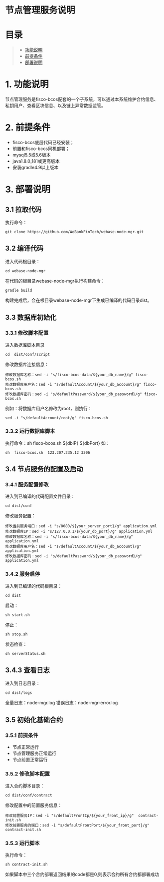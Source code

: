 # 节点管理服务说明

# 目录
> * [功能说明](#chapter-1)
> * [前提条件](#chapter-2)
> * [部署说明](#chapter-3)

# 1. <a id="chapter-1">功能说明</a>
节点管理服务是fisco-bcos配套的一个子系统，可以通过本系统维护合约信息、私钥用户、查看区块信息、以及链上异常数据监管。

# 2. <a id="chapter-2">前提条件</a>
* fisco-bcos底层代码已经安装；
* 前置和fisco-bcos同机部署；
* mysql5.5或5.6版本
* java1.8.0_181或更高版本
* 安装gradle4.9以上版本


# 3. <a id="chapter-3">部署说明</a>
## 3.1 拉取代码
执行命令：
```
git clone https://github.com/WeBankFinTech/webase-node-mgr.git
```
## 3.2 编译代码
进入代码根目录：
```
cd webase-node-mgr
```
在代码的根目录webase-node-mgr执行构建命令：
```
gradle build
```
构建完成后，会在根目录webase-node-mgr下生成已编译的代码目录dist。
## 3.3 数据库初始化

### 3.3.1 修改脚本配置
进入数据库脚本目录
```
cd  dist/conf/script
```
修改数据库连接信息：
```
修改数据库名称：sed -i "s/fisco-bcos-data/${your_db_name}/g" fisco-bcos.sh
修改数据库用户名：sed -i "s/defaultAccount/${your_db_account}/g" fisco-bcos.sh
修改数据库密码：sed -i "s/defaultPassword/${your_db_password}/g" fisco-bcos.sh
```
例如：将数据库用户名修改为root，则执行：
```
sed -i "s/defaultAccount/root/g" fisco-bcos.sh
```

### 3.3.2 运行数据库脚本
执行命令：sh  fisco-bcos.sh  ${dbIP}  ${dbPort}
如：
```
sh  fisco-bcos.sh  123.207.235.12 3306
```

## 3.4 节点服务的配置及启动
### 3.4.1 服务配置修改
进入到已编译的代码配置文件目录：
```
cd dist/conf
```
修改服务配置：
```
修改当前服务端口：sed -i "s/8080/${your_server_port}/g" application.yml
修改数据库IP：sed -i "s/127.0.0.1/${your_db_port}/g" application.yml
修改数据库名称：sed -i "s/fisco-bcos-data/${your_db_name}/g" application.yml
修改数据库用户名：sed -i "s/defaultAccount/${your_db_account}/g" application.yml
修改数据库密码：sed -i "s/defaultPassword/${your_db_password}/g" application.yml
```

### 3.4.2 服务启停
进入到已编译的代码根目录：
```
cd dist
```
启动：
```
sh start.sh
```
停止：
```
sh stop.sh
```
状态检查：
```
sh serverStatus.sh
```
## 3.4.3 查看日志
进入到日志目录：
```
cd dist/logs
```
全量日志：node-mgr.log
错误日志：node-mgr-error.log


## 3.5 初始化基础合约
### 3.5.1 前提条件
* 节点正常运行
* 节点管理服务正常运行
* 节点前置正常运行

### 3.5.2 修改脚本配置
进入合约脚本目录：
```
cd dist/conf/contract
```
修改配置中的前置服务信息：
```
修改前置服务IP：sed -i "s/defaultFrontIp/${your_front_ip}/g"  contract-init.sh
修改前置服务的端口：sed -i "s/defaultFrontPort/${your_front_port}/g"  contract-init.sh
```
### 3.5.3 运行脚本
执行命令：
```
sh contract-init.sh
```
如果脚本中三个合约部署返回结果的code都是0,则表示合约所有合约都部署成功
